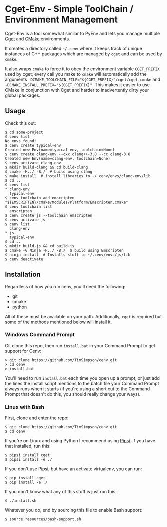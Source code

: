 # Cget-Env - Simple ToolChain / Environment Management

Cget-Env is a tool somewhat similar to PyEnv and lets you manage multiple [Cget](https://github.com/pfultz2/cget) and [CMake](https://cmake.org/) environments.

It creates a directory called `~/.cenv` where it keeps track of unique instances of C++ packages which are managed by `cget` and can be used by `cmake`.

It also wraps `cmake` to force it to obey the environment variable `CGET_PREFIX` used by cget; every call you make to `cmake` will automatically add the arguments `-DCMAKE_TOOLCHAIN_FILE="${CGET_PREFIX}"/cget/cget.cmake` and `               -DCMAKE_INSTALL_PREFIX="${CGET_PREFIX}"`. This makes it easier to use CMake in conjunction with Cget and harder to inadvertently dirty your global packages.

## Usage

Check this out:

    $ cd some-project
    $ cenv list
    No envs found!
    $ cenv create typical-env
    Created new Env(name=typical-env, toolchain=None)
    $ cenv create clang-env --cxx clang++-3.8 --cc clang-3.8
    Created new Env(name=clang-env, toolchain=None)
    $ cenv activate clang-env
    $ mkdir build-clang && cd build-clang
    $ cmake -H../ -B./  # build using clang
    $ make install  # install libraries to ~/.cenv/envs/clang-env/lib
    $ cd ..
    $ cenv list
    * clang-env
      typical-env
    $ cenv toolchain add emscripten "${EMSCRIPTEN}/cmake/Modules/Platform/Emscripten.cmake"
    $ cenv toolchain list
      emscripten
    $ cenv create js --toolchain emscripten
    $ cenv activate js
    $ cenv list
      clang-env
    * js
      typical-env
    $ cd ..
    $ mkdir build-js && cd build-js
    $ cmake -G Ninja -H../ -B./  $ build using Emscripten
    $ ninja install  # Installs stuff to ~/.cenv/envs/js/lib
    $ cenv deactivate

## Installation

Regardless of how you run cenv, you'll need the following:

* git
* cmake
* python

All of these must be available on your path. Additionally, `cget` is required but some of the methods mentioned below will install it.

### Windows Command Prompt

Git clone this repo, then run `install.bat` in your Command Prompt to get support for Cenv:

    > git clone https://github.com/TimSimpson/cenv.git
    > cd cenv
    > install.bat

You'll need to run `install.bat` each time you open up a prompt, or just add the lines the install script mentions to the batch file your Command Prompt always runs when it starts (if you're using a short cut to the Command Prompt that doesn't do this, you should really change your ways).

### Linux with Bash

First, clone and enter the repo:

    $ git clone https://github.com/TimSimpson/cenv.git
    $ cd cenv

If you're on Linux and using Python I recommend using [Pipsi](https://github.com/mitsuhiko/pipsi). If you have that installed, run this:

    $ pipsi install cget
    $ pipsi install -e ./

If you don't use Pipsi, but have an activate virtualenv, you can run:

    $ pip install cget
    $ pip install -e ./

If you don't know what any of this stuff is just run this:

    $ ./install.sh

Whatever you do, end by sourcing this file to enable Bash support:

    $ source resources/bash-support.sh
